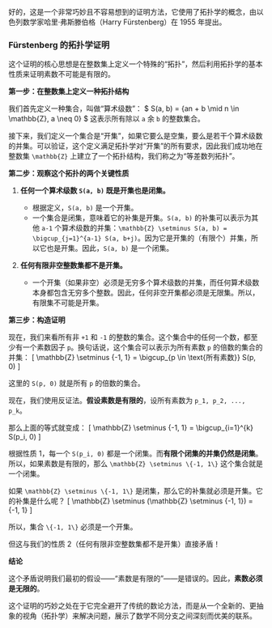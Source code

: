 
好的，这是一个非常巧妙且不容易想到的证明方法，它使用了拓扑学的概念，由以色列数学家哈里·弗斯滕伯格（Harry Fürstenberg）在 1955 年提出。

### Fürstenberg 的拓扑学证明

这个证明的核心思想是在整数集上定义一个特殊的“拓扑”，然后利用拓扑学的基本性质来证明素数不可能是有限的。

**第一步：在整数集上定义一种拓扑结构**

我们首先定义一种集合，叫做“算术级数”：
$ S(a, b) = \{an + b \mid n \in \mathbb{Z}, a \neq 0\} $
这表示所有除以 `a` 余 `b` 的整数集合。

接下来，我们定义一个集合是“开集”，如果它要么是空集，要么是若干个算术级数的并集。可以验证，这个定义满足拓扑学对“开集”的所有要求，因此我们成功地在整数集 `\mathbb{Z}` 上建立了一个拓扑结构，我们称之为“等差数列拓扑”。

**第二步：观察这个拓扑的两个关键性质**

1.  **任何一个算术级数 `S(a, b)` 既是开集也是闭集。**
    *   根据定义，`S(a, b)` 是一个开集。
    *   一个集合是闭集，意味着它的补集是开集。`S(a, b)` 的补集可以表示为其他 `a-1` 个算术级数的并集：`\mathbb{Z} \setminus S(a, b) = \bigcup_{j=1}^{a-1} S(a, b+j)`。因为它是开集的（有限个）并集，所以它也是开集。因此，`S(a, b)` 是一个闭集。

2.  **任何有限非空整数集都不是开集。**
    *   一个开集（如果非空）必须是无穷多个算术级数的并集，而任何算术级数本身都包含无穷多个整数。因此，任何非空开集都必须是无限集。所以，有限集不可能是开集。

**第三步：构造证明**

现在，我们来看所有非 `+1` 和 `-1` 的整数的集合。这个集合中的任何一个数，都至少有一个素数因子 `p`。换句话说，这个集合可以表示为所有素数 `p` 的倍数的集合的并集：
\[ \mathbb{Z} \setminus \{-1, 1\} = \bigcup_{p \in \text{所有素数}} S(p, 0) \]

这里的 `S(p, 0)` 就是所有 `p` 的倍数的集合。

现在，我们使用反证法。**假设素数是有限的**，设所有素数为 `p_1, p_2, ..., p_k`。

那么上面的等式就变成：
\[ \mathbb{Z} \setminus \{-1, 1\} = \bigcup_{i=1}^{k} S(p_i, 0) \]

根据性质 1，每一个 `S(p_i, 0)` 都是一个闭集。而**有限个闭集的并集仍然是闭集**。所以，如果素数是有限的，那么 `\mathbb{Z} \setminus \{-1, 1\}` 这个集合就是一个闭集。

如果 `\mathbb{Z} \setminus \{-1, 1\}` 是闭集，那么它的补集就必须是开集。它的补集是什么呢？
\[ \mathbb{Z} \setminus (\mathbb{Z} \setminus \{-1, 1\}) = \{-1, 1\} \]

所以，集合 `\{-1, 1\}` 必须是一个开集。

但这与我们的性质 2（任何有限非空整数集都不是开集）直接矛盾！

**结论**

这个矛盾说明我们最初的假设——“素数是有限的”——是错误的。因此，**素数必须是无限的**。

这个证明的巧妙之处在于它完全避开了传统的数论方法，而是从一个全新的、更抽象的视角（拓扑学）来解决问题，展示了数学不同分支之间深刻而优美的联系。
        